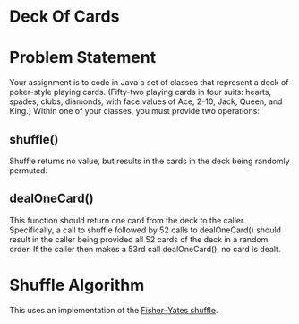 # Deck Of Cards

# Problem Statement
Your assignment is to code in Java a set of classes that represent a deck of poker-style playing cards. (Fifty-two playing cards in four suits: hearts, spades, clubs, diamonds, with face values of Ace, 2-10, Jack, Queen, and King.) Within one of your classes, you must provide two operations:

## shuffle()
Shuffle returns no value, but results in the cards in the deck being randomly permuted.

## dealOneCard()
This function should return one card from the deck to the caller. Specifically, a call to shuffle followed by 52 calls to dealOneCard() should result in the caller being provided all 52 cards of the deck in a random order. If the caller then makes a 53rd call dealOneCard(), no card is dealt.

# Shuffle Algorithm
This uses an implementation of the [Fisher–Yates shuffle](http://en.wikipedia.org/wiki/Fisher%E2%80%93Yates_shuffle).